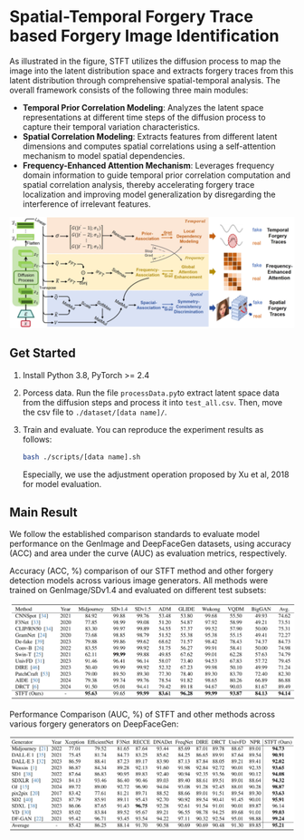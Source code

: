 # Spatial-Temporal Forgery Trace based Forgery Image Identification

As illustrated in the figure, STFT utilizes the diffusion process to map the image into the latent distribution space and extracts forgery traces from this latent distribution through comprehensive spatial-temporal analysis. The overall framework consists of the following three main modules:

- **Temporal Prior Correlation Modeling**: Analyzes the latent space representations at different time steps of the diffusion process to capture their temporal variation characteristics.
- **Spatial Correlation Modeling**: Extracts features from different latent dimensions and computes spatial correlations using a self-attention mechanism to model spatial dependencies.
- **Frequency-Enhanced Attention Mechanism**: Leverages frequency domain information to guide temporal prior correlation computation and spatial correlation analysis, thereby accelerating forgery trace localization and improving model generalization by disregarding the interference of irrelevant features.

<img src="pics/img1.png" alt="STFT Framework" style="zoom:80%;" />

## Get Started

1. Install Python 3.8, PyTorch >= 2.4

2. Porcess data.  Run the file `processData.py`to extract latent space data from the diffusion steps and process it into `test_all.csv`. Then, move the csv file to `./dataset/[data name]/`.

3. Train and evaluate. You can reproduce the experiment results as follows:

   ```bash
   bash ./scripts/[data name].sh
   ```

   Especially, we use the adjustment operation proposed by Xu et al, 2018 for model evaluation. 

## Main Result

We follow the established comparison standards to evaluate model performance on the GenImage and DeepFaceGen datasets, using accuracy (ACC) and area under the curve (AUC) as evaluation metrics, respectively. 

Accuracy (ACC, %) comparison of our STFT method and other forgery detection models across various image generators. All methods were trained on GenImage/SDv1.4 and evaluated on different test subsets: 

<img src="pics/genimg.png" alt="GenImage result" style="zoom:80%;" />

Performance Comparison (AUC, %) of STFT and other methods across various forgery generators on DeepFaceGen: 

<img src="pics/deepface.png"  alt="DeepFaceGen result" style="zoom:80%;"/>